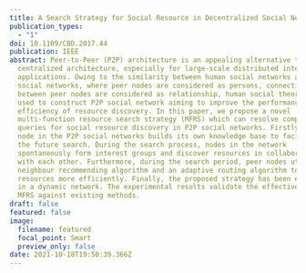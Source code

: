 ```yaml
---
title: A Search Strategy for Social Resource in Decentralized Social Networks
publication_types:
  - "1"
doi: 10.1109/CBD.2017.44
publication: IEEE
abstract: Peer-to-Peer (P2P) architecture is an appealing alternative to
  centralized architecture, especially for large-scale distributed internet
  applications. Owing to the similarity between human social networks and P2P
  social networks, where peer nodes are considered as persons, connections
  between peer nodes are considered as relationship, human social theories are
  used to construct P2P social network aiming to improve the performance and
  efficiency of resource discovery. In this paper, we propose a novel
  multi-function resource search strategy (MFRS) which can resolve complex
  queries for social resource discovery in P2P social networks. Firstly, each
  node in the P2P social networks builds its own knowledge base to facilitate
  the future search. During the search process, nodes in the network
  spontaneously form interest groups and discover resources in collaboration
  with each other. Furthermore, during the search period, peer nodes utilize a
  neighbour recommending algorithm and an adaptive routing algorithm to search
  resources more efficiently. Finally, the proposed strategy has been evaluated
  in a dynamic network. The experimental results validate the effectiveness of
  MFRS against existing methods.
draft: false
featured: false
image:
  filename: featured
  focal_point: Smart
  preview_only: false
date: 2021-10-18T19:50:39.366Z
---
```

